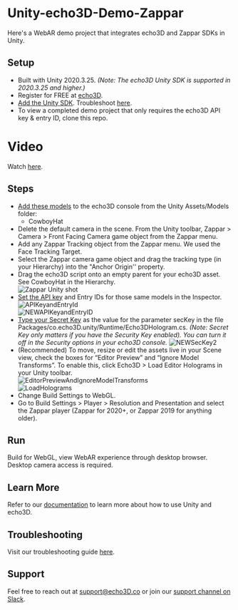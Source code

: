 # Unity-echo3D-Demo-Zappar
Here's a WebAR demo project that integrates echo3D and Zappar SDKs in Unity.

## Setup
* Built with Unity 2020.3.25.  _(Note: The echo3D Unity SDK is supported in 2020.3.25 and higher.)_
* Register for FREE at [echo3D](https://console.echo3D.co/#/auth/register).
* [Add the Unity SDK](https://medium.com/r/?url=https%3A%2F%2Fdocs.echo3d.co%2Funity%2Finstallation). Troubleshoot [here](https://docs.echo3d.com/unity/troubleshooting#im-getting-a-newtonsoft.json.dll-error-in-unity).<br>
* To view a completed demo project that only requires the echo3D API key & entry ID, clone this repo. 

# Video
Watch [here](https://youtu.be/7zCsM5EzvIo).

## Steps
* [Add these models](https://docs.echo3D.co/quickstart/add-a-3d-model) to the echo3D console from the Unity Assets/Models folder:  <br>
   - CowboyHat
* Delete the default camera in the scene. From the Unity toolbar, Zappar > Camera > Front Facing Camera game object from the Zappar menu.
* Add any Zappar Tracking object from the Zappar menu. We used the Face Tracking Target.
* Select the Zappar camera game object and drag the tracking type (in your Hierarchy) into the "Anchor Origin'' property.
* Drag the echo3D script onto an empty parent for your echo3D asset. See CowboyHat in the Hierarchy.  <br>
![Zappar Unity shot](https://user-images.githubusercontent.com/99516371/209229530-a119c8b5-642c-4c81-9949-2ba2ae27e99b.png) <br>
 * [Set the API key](https://docs.echo3d.co/quickstart/access-the-console) and Entry IDs for those same models in the Inspector. <br>
![APIKeyandEntryId](https://user-images.githubusercontent.com/99516371/195749269-f7a43477-b67a-49e8-a212-6abdb9c948fd.png)<br>
![NEWAPIKeyandEntryID](https://user-images.githubusercontent.com/99516371/205407613-b746840f-8e8a-4ec8-b056-a680395dfab4.png)<br>
* [Type your Secret Key](https://docs.echo3d.co/web-console/deliver-pages/security-page#secret-key) as the value for the parameter secKey in the file Packages/co.echo3D.unity/Runtime/Echo3DHologram.cs. _(Note: Secret Key only matters if you have the Security Key enabled). You can turn it off in the Security options in your echo3D console._
![NEWSecKey2](https://user-images.githubusercontent.com/99516371/195749308-b2349a3b-7e43-4d3c-8f09-fbfa9d3cb0be.png)<br>
* (Recommended) To move, resize or edit the assets live in your Scene view, check the boxes for “Editor Preview” and “Ignore Model Transforms”. To enable this, click Echo3D > Load Editor Holograms in your Unity toolbar. <br>
![EditorPreviewAndIgnoreModelTransforms](https://user-images.githubusercontent.com/99516371/195749348-dc0b06ad-efa6-4dbd-962f-0119b5c33ea0.png)<br>
![LoadHolograms](https://user-images.githubusercontent.com/99516371/195749354-b2295183-f877-444a-af22-ed87ffb17705.png) <br>
* Change Build Settings to WebGL.
* Go to Build Settings > Player > Resolution and Presentation and select the Zappar player (Zappar for 2020+, or Zappar 2019 for anything older).

## Run
Build for WebGL, view WebAR experience through desktop browser. Desktop camera access is required.

## Learn More
Refer to our [documentation](https://docs.echo3D.co/unity/) to learn more about how to use Unity and echo3D.

## Troubleshooting
Visit our troubleshooting guide [here](https://docs.echo3d.co/unity/troubleshooting#im-getting-a-newtonsoft.json.dll-error-in-unity).

## Support
Feel free to reach out at [support@echo3D.co](mailto:support@echo3D.co) or join our [support channel on Slack](https://go.echo3D.co/join). 
